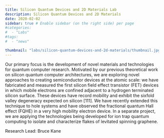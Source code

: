 ```yaml
---
title: Silicon Quantum Devices and 2D Materials Lab
description: Silicon Quantum Devices and 2D Materials
date: 2020-02-02
sidebar: true # Enable sidebar (on the right side) per page
#categories:
#  - "Labs"
#tags:
#  - "news"

thumbnail: "labs/silicon-quantum-devices-and-2d-materials/thumbnail.jpg" # Thumbnail image
---
```

Our primary focus is the development of novel materials and technologies for quantum computer research.  Motivated by our previous theoretical work on silicon quantum computer architectures, we are exploring novel approaches to creating semiconductor devices at the atomic scale: we have fabricated and measured the first silicon field effect transistor (FET) devices in which mobile electrons are confined adjacent to a hydrogen terminated silicon surface. These devices have record mobility and exhibit the sixfold valley degeneracy expected on silicon [111].  We have recently extended this technique to hole systems and have observed the fractional quantum Hall effect (FQHE) in a very high mobility electron device. In a separate project, we are applying the technologies being developed for ion trap quantum computing to isolate and characterize flakes of levitated spinning graphene.

Research Lead: Bruce Kane